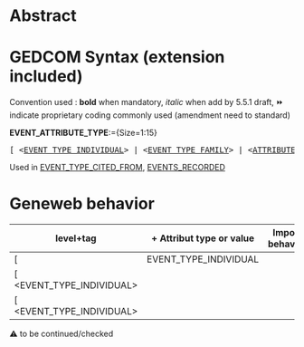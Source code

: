 ﻿# Abstract

# GEDCOM Syntax (extension included)
Convention used : **bold** when mandatory, _italic_ when add by 5.5.1 draft, &#x23E9; indicate proprietary coding commonly used (amendment need to standard)<br />

**EVENT_ATTRIBUTE_TYPE**:={Size=1:15}
<pre>
[ &lt;<a href=Ged.EVENT_TYPE_INDIVIDUAL.md>EVENT_TYPE_INDIVIDUAL</a>&gt; | &lt;<a href=Ged.EVENT_TYPE_FAMILY.md>EVENT_TYPE_FAMILY</a>&gt; | &lt;<a href=Ged.ATTRIBUTE_TYPE.md>ATTRIBUTE_TYPE</a>&gt; ]
</pre>
Used in <a href=Ged.EVENT_TYPE_CITED_FROM.md>EVENT_TYPE_CITED_FROM</a>, <a href=Ged.EVENTS_RECORDED.md>EVENTS_RECORDED</a><br />

# Geneweb behavior

level+tag  | + Attribut type or value | Import behavior | Export behavior  | Comment 
---------- | ------------- | :---------------: | :-----------------:| -----------
[ | EVENT_TYPE_INDIVIDUAL | | |
[ <EVENT_TYPE_INDIVIDUAL> | | | | |
[ <EVENT_TYPE_INDIVIDUAL> | | | | |

:warning: to be continued/checked

